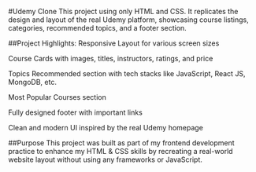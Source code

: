 #Udemy Clone
This project using only HTML and CSS. It replicates the design and layout of the real Udemy platform, showcasing course listings, categories, recommended topics, and a footer section.

##Project Highlights:
Responsive Layout for various screen sizes

Course Cards with images, titles, instructors, ratings, and price

Topics Recommended section with tech stacks like JavaScript, React JS, MongoDB, etc.

Most Popular Courses section

Fully designed footer with important links

Clean and modern UI inspired by the real Udemy homepage

##Purpose
This project was built as part of my frontend development practice to enhance my HTML & CSS skills by recreating a real-world website layout without using any frameworks or JavaScript.
